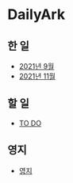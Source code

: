 # DailyArk
## 한 일
* [2021년 9월](202109.md)
* [2021년 11월](2021-11.md)


## 할 일
* [TO DO](todo.md)

## 영지
* [영지](estate.md)
